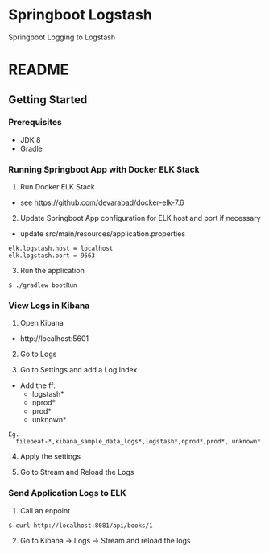 # Springboot Logstash
Springboot Logging to Logstash

# README #

## Getting Started ##

### Prerequisites ###
  - JDK 8
  - Gradle

### Running Springboot App with Docker ELK Stack ###
1. Run Docker ELK Stack
  - see https://github.com/devarabad/docker-elk-7.6

2. Update Springboot App configuration for ELK host and port if necessary
  - update src/main/resources/application.properties
```
elk.logstash.host = localhost
elk.logstash.port = 9563
```

3. Run the application
```
$ ./gradlew bootRun
```

### View Logs in Kibana ###
1. Open Kibana
  - http://localhost:5601

2. Go to Logs

3. Go to Settings and add a Log Index
  - Add the ff:
    - logstash*
    - nprod*
    - prod*
    - unknown*
```
Eg. 
  filebeat-*,kibana_sample_data_logs*,logstash*,nprod*,prod*, unknown*
```

4. Apply the settings

5. Go to Stream and Reload the Logs

### Send Application Logs to ELK ###
1. Call an enpoint
```
$ curl http://localhost:8081/api/books/1
```

2. Go to Kibana -> Logs -> Stream and reload the logs